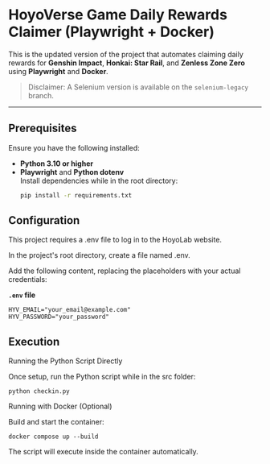 # HoyoVerse Game Daily Rewards Claimer (Playwright + Docker)

This is the updated version of the project that automates claiming daily rewards for 
**Genshin Impact**, **Honkai: Star Rail**, and **Zenless Zone Zero** using **Playwright** 
and **Docker**.  

> Disclaimer: A Selenium version is available on the `selenium-legacy` branch.

---

## Prerequisites

Ensure you have the following installed:

- **Python 3.10 or higher**  
- **Playwright** and **Python dotenv**  
  Install dependencies while in the root directory:
  ```sh
  pip install -r requirements.txt

## Configuration

This project requires a .env file to log in to the HoyoLab website.

In the project's root directory, create a file named .env.

Add the following content, replacing the placeholders with your actual credentials:

**`.env` file**
```
HYV_EMAIL="your_email@example.com"
HYV_PASSWORD="your_password"
```

## Execution

Running the Python Script Directly

Once setup, run the Python script while in the src folder:

`python checkin.py`

Running with Docker (Optional)

Build and start the container:

`docker compose up --build`


The script will execute inside the container automatically.
